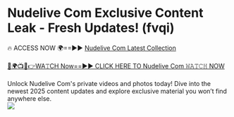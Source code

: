 # Nudelive Com Exclusive Content Leak - Fresh Updates! (fvqi)

🔥 ACCESS NOW 🌍==►► <a href="https://tinyurl.com/yc657z5k" rel="nofollow">Nudelive Com Latest Collection</a>
<br><br>
[🔴🌍📺📱👉WA𝚃CH Now==►► CLICK HERE TO Nudelive Com 𝚆𝙰𝚃𝙲𝙷 NOW](https://tinyurl.com/yc657z5k)
<br><br>
Unlock Nudelive Com's private videos and photos today! Dive into the newest 2025 content updates and explore exclusive material you won’t find anywhere else.
<br>
<a href="https://tinyurl.com/yc657z5k" rel="nofollow" data-target="animated-image.originalLink"><img src="https://camo.githubusercontent.com/8a4f000d20f83aca3bf7ec5f350d767afa0574a8a352519fd8cfa583a6f93a33/68747470733a2f2f692e696d6775722e636f6d2f644a486b345a712e676966" data-canonical-src="https://i.imgur.com/dJHk4Zq.gif" style="max-width: 100%; display: inline-block;" data-target="animated-image.originalImage"></a>
<br>
